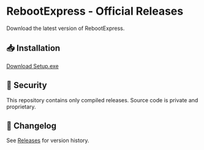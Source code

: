 # RebootExpress - Official Releases

Download the latest version of RebootExpress.

## 📥 Installation

[Download Setup.exe](https://github.com/bysilva/FastOrders-Releases/releases/latest/download/Setup.exe)

## 🔐 Security

This repository contains only compiled releases.
Source code is private and proprietary.

## 📝 Changelog

See [Releases](https://github.com/bysilva/FastOrders-Releases/releases) for version history.
